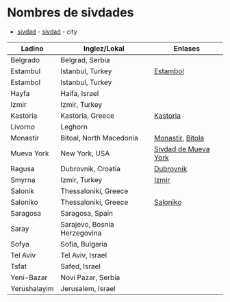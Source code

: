 # Nombres de sivdades

* [sivdad](/words/ladino/sivdad) -  [sivdad](https://lad.wikipedia.org/wiki/Sivdad) - city

Ladino        | Inglez/Lokal                 | Enlases
------------- | ---------------------------- | -------
Belgrado      | Belgrad, Serbia              |
Estambul      | Istanbul, Turkey             | [Estambol](https://lad.wikipedia.org/wiki/Estambol)
Estambol      | Istanbul, Turkey             |
Hayfa         | Haifa, Israel                |
Izmir         | Izmir, Turkey                |
Kastoria      | Kastoria, Greece             | [Kastoria](https://en.wikipedia.org/wiki/Kastoria)
Livorno       | Leghorn                      |
Monastir      | Bitoal, North Macedonia      | [Monastir](https://www.jewishvirtuallibrary.org/monastir), [Bitola](https://en.wikipedia.org/wiki/Bitola)
Mueva York    | New York, USA                | [Sivdad de Mueva York](https://lad.wikipedia.org/wiki/Sivdad_de_Mueva_York)
Ragusa        | Dubrovnik, Croatia           | [Dubrovnik](https://en.wikipedia.org/wiki/Dubrovnik)
Smyrna        | Izmir, Turkey                | [Izmir](https://en.wikipedia.org/wiki/%C4%B0zmir)
Salonik       | Thessaloniki, Greece         |
Saloniko      | Thessaloniki, Greece         | [Saloniko](https://lad.wikipedia.org/wiki/Selanik)
Saragosa      | Saragosa, Spain              |
Saray         | Sarajevo, Bosnia Herzegovina |
Sofya         | Sofia, Bulgaria              |
Tel Aviv      | Tel Aviv, Israel             |
Tsfat         | Safed, Israel                |
Yeni-Bazar    | Novi Pazar, Serbia           |
Yerushalayim  | Jerusalem, Israel            |

